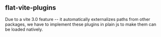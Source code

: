 ## flat-vite-plugins

Due to a vite 3.0 feature -- it automatically externalizes paths from other packages,
we have to implement these plugins in plain js to make them can be loaded natively.
